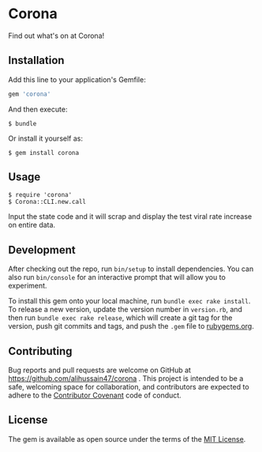 # Corona

Find out what's on at Corona!

## Installation

Add this line to your application's Gemfile:

```ruby
gem 'corona'
```

And then execute:

    $ bundle

Or install it yourself as:

    $ gem install corona

## Usage

    $ require 'corona'
    $ Corona::CLI.new.call

Input the state code and it will scrap and display the test viral rate increase on entire data.

## Development

After checking out the repo, run `bin/setup` to install dependencies. You can also run `bin/console` for an interactive prompt that will allow you to experiment.

To install this gem onto your local machine, run `bundle exec rake install`. To release a new version, update the version number in `version.rb`, and then run `bundle exec rake release`, which will create a git tag for the version, push git commits and tags, and push the `.gem` file to [rubygems.org](https://rubygems.org).

## Contributing

Bug reports and pull requests are welcome on GitHub at https://github.com/alihussain47/corona . This project is intended to be a safe, welcoming space for collaboration, and contributors are expected to adhere to the [Contributor Covenant](http://contributor-covenant.org) code of conduct.

## License

The gem is available as open source under the terms of the [MIT License](https://opensource.org/licenses/MIT).
